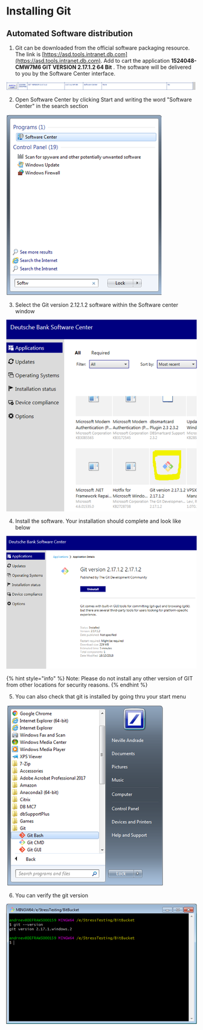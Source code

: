 # Installing Git

## Automated Software distribution

1. Git can be downloaded from the official software packaging resource. The link is [https://asd.tools.intranet.db.com](https://asd.tools.intranet.db.com). Add to cart the application **1524048-CMW7M6 GIT VERSION 2.17.1.2 64 Bit** . The software will be delivered to you by the Software Center interface.

![ASD GIT version that needs to be requisitioned](../.gitbook/assets/image%20%2824%29.png)

2. Open Software Center by clicking Start and writing the word "Software Center" in the search section

![Executing Software center](../.gitbook/assets/image%20%2810%29.png)

3. Select the Git version 2.12.1.2 software within the Software center window

![Select Git from the Software center](../.gitbook/assets/image%20%288%29.png)

4. Install the software. Your installation should complete and look like below

![Successful installation of GIT](../.gitbook/assets/image%20%2827%29.png)

{% hint style="info" %}
Note: Please do not install any other version of GIT from other locations for security reasons.
{% endhint %}

5. You can also check that git is installed by going thru your start menu

![Git bash shell, windows shell and gui installed](../.gitbook/assets/image%20%289%29.png)

6. You can verify the git version 

![](../.gitbook/assets/image%20%2815%29.png)

